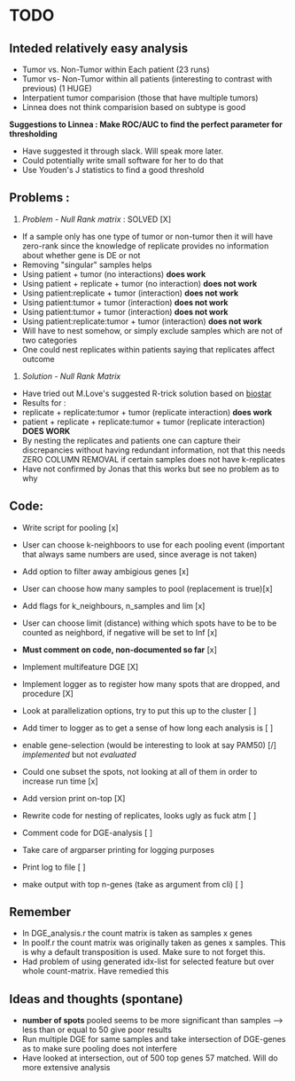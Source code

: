 # TODO


## Inteded relatively easy analysis

* Tumor vs. Non-Tumor within Each patient (23 runs)
* Tumor vs- Non-Tumor within all patients (interesting to contrast with previous) (1 HUGE)
* Interpatient tumor comparision (those that have multiple tumors)
* Linnea does not think comparision based on subtype is good

**Suggestions to Linnea : Make ROC/AUC to find the perfect parameter for thresholding**

* Have suggested it through slack. Will speak more later.
* Could potentially write small software for her to do that
* Use Youden's J statistics to find a good threshold

## Problems : 

1. _Problem - Null Rank matrix_ : SOLVED [X]
 * If a sample only has one type of tumor or non-tumor then it will have zero-rank since the knowledge of replicate provides no information about whether gene is DE or not
 * Removing "singular" samples helps
 * Using patient + tumor (no interactions) **does work**
 * Using patient + replicate + tumor (no interaction) **does not work**
 * Using patient:replicate + tumor (interaction) **does not work**
 * Using patient:tumor + tumor (interaction) **does not work**
 * Using patient:tumor + tumor (interaction) **does not work**
 * Using patient:replicate:tumor + tumor (interaction) **does not work**
* Will have to nest somehow, or simply exclude samples which are not of two categories
* One could nest replicates within patients saying that replicates affect outcome 

1. _Solution - Null Rank Matrix_
* Have tried out M.Love's suggested R-trick solution based on <a href="https://support.bioconductor.org/p/62357/"> biostar </a>
* Results for :
 * replicate + replicate:tumor + tumor (replicate interaction) **does work**
 * patient + replicate + replicate:tumor + tumor (replicate interaction) **DOES WORK**
* By nesting the replicates and patients one can capture their discrepancies without having redundant information, not that this needs ZERO COLUMN REMOVAL if certain samples does not have k-replicates
* Have not confirmed by Jonas that this works but see no problem as to why

## Code:

* Write script for pooling [x]
 * User can choose k-neighboors to use for each pooling event (important that always same numbers are used, since average is not taken)
 * Add option to filter away ambigious genes [x]
 * User can choose how many samples to pool (replacement is true)[x]
 * Add flags for k\_neighbours, n\_samples and lim [x]
 * User can choose limit (distance) withing which spots have to be to be counted as neighbord, if negative will be set to Inf  [x]
 * **Must comment on code, non-documented so far** [x]


* Implement multifeature DGE [X]
* Implement logger as to register how many spots that are dropped, and procedure [X]
* Look at parallelization options, try to put this up to the cluster [ ]
* Add timer to logger as to get a sense of how long each analysis is [ ]
* enable gene-selection (would be interesting to look at say PAM50) [/] _implemented_ but not _evaluated_
* Could one subset the spots, not looking at all of them in order to increase run time [x]
* Add version print on-top [X]
* Rewrite code for nesting of replicates, looks ugly as fuck atm [ ]
* Comment code for DGE-analysis [ ]
* Take care of argparser printing for logging purposes
* Print log to file [ ]
* make output with top n-genes (take as argument from cli) [ ]

## Remember
* In DGE\_analysis.r the count matrix is taken as samples x genes
* In poolf.r the count matrix was originally taken as genes x samples. This is why a default transposition is used. Make sure to not forget this.
* Had problem of using generated idx-list for selected feature but over whole count-matrix. Have remedied this


## Ideas and thoughts (spontane)
* **number of spots** pooled seems to be more significant than samples --> less than or equal to 50 give poor results
* Run multiple DGE for same samples and take intersection of DGE-genes as to make sure pooling does not interfere
 * Have looked at intersection, out of 500 top genes 57 matched. Will do more extensive analysis
